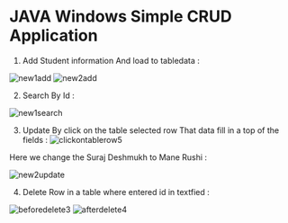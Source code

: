 #  JAVA Windows Simple CRUD Application
1) Add Student information And load to tabledata :

![new1add](https://user-images.githubusercontent.com/68272031/155835572-b9a79fc1-3ac5-41cd-ba31-7f2521e8b788.PNG)
![new2add](https://user-images.githubusercontent.com/68272031/155835575-15ff2813-7bb1-444f-8f43-664df085c196.PNG)

2) Search By Id :

![new1search](https://user-images.githubusercontent.com/68272031/155835542-45618eda-ec4c-45fc-8c56-21006ad85ac7.PNG)

3) Update By click on the table selected row That data fill in a top of the fields :
![clickontablerow5](https://user-images.githubusercontent.com/68272031/155835037-2c071327-945a-43bc-925f-7f019dd50982.PNG)

 Here we change the Suraj Deshmukh to Mane Rushi :
 
![new2update](https://user-images.githubusercontent.com/68272031/155835517-7f67bb90-1b8c-4a17-9ac1-f038d04b98d4.PNG)

4) Delete Row in a table where entered id in textfied :

![beforedelete3](https://user-images.githubusercontent.com/68272031/155834890-3c8d68cb-3872-45a5-89c2-955df7fd76dd.PNG)
![afterdelete4](https://user-images.githubusercontent.com/68272031/155834895-1b7c728f-fa77-433b-ad92-09d06ce2027b.PNG)
